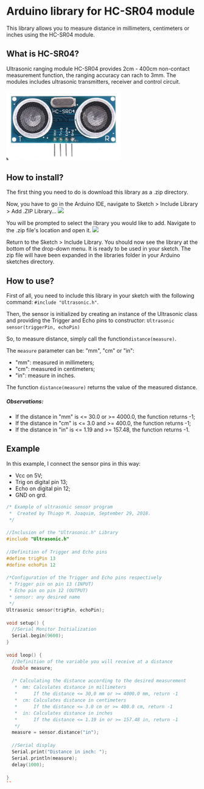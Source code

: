 # Arduino library for HC-SR04 module
This library allows you to measure distance in millimeters, centimeters or inches using the HC-SR04 module.

## What is HC-SR04?
Ultrasonic ranging module HC-SR04 provides 2cm - 400cm non-contact measurement function, the ranging accuracy can rach to 3mm.
The modules includes ultrasonic transmitters, receiver and control circuit.
<br/><br/>
<img src="hcsr04.png" width="300">

## How to install?
The first thing you need to do is download this library as a .zip directory.

Now, you have to go in the Arduino IDE, navigate to Sketch > Include Library > Add .ZIP Library...
<img src="https://www.arduino.cc/en/uploads/Guide/ImportLibraryFromZIPFile.png" width="500">

You will be prompted to select the library you would like to add. Navigate to the .zip file's location and open it.
<img src="https://www.arduino.cc/en/uploads/Guide/SelectLibraryZip.png" width="500">

Return to the Sketch > Include Library. You should now see the library at the bottom of the drop-down menu. It is ready to be used in your sketch. The zip file will have been expanded in the libraries folder in your Arduino sketches directory.

## How to use?
First of all, you need to include this library in your sketch with the following command: `#include "Ultrasonic.h"`.

Then, the sensor is initialized by creating an instance of the Ultrasonic class and providing the Trigger and Echo pins to constructor: `Ultrasonic sensor(triggerPin, echoPin)`

So, to measure distance, simply call the function`distance(measure)`.

The `measure` parameter can be: "mm", "cm" or "in":
* "mm": measured in millimeters;
* "cm": measured in centimeters;
* "in": measure in inches.

The function `distance(measure)` returns the value of the measured distance.
##### Observations:
* If the distance in "mm" is <= 30.0 or >= 4000.0, the function returns -1;
* If the distance in "cm" is <= 3.0 and >= 400.0, the function returns -1;
* If the distance in "in" is <= 1.19 and >= 157.48, the function returns -1.

## Example
In this example, I connect the sensor pins in this way:
* Vcc on 5V;
* Trig on digital pin 13;
* Echo on digital pin 12;
* GND on grd.

```c++
/* Example of ultrasonic sensor program
 *  Created by Thiago M. Joaquim, September 29, 2018.
 */

//Inclusion of the "Ultrasonic.h" Library
#include "Ultrasonic.h"

//Definition of Trigger and Echo pins 
#define trigPin 13
#define echoPin 12

/*Configuration of the Trigger and Echo pins respectively
 * Trigger pin on pin 13 (INPUT)
 * Echo pin on pin 12 (OUTPUT)
 * sensor: any desired name
 */
Ultrasonic sensor(trigPin, echoPin);

void setup() {
  //Serial Monitor Initialization
  Serial.begin(9600);
}

void loop() {
  //Definition of the variable you will receive at a distance
  double measure;

  /* Calculating the distance according to the desired measurement
   *  mm: Calculates distance in millimeters
   *      If the distance <= 30,0 mm or >= 4000.0 mm, return -1
   *  cm: Calculates distance in centimeters
   *      If the distance <= 3.0 cm or >= 400.0 cm, return -1
   *  in: Calculates distance in inches
   *      If the distance <= 1.19 in or >= 157.48 in, return -1
   */
  measure = sensor.distance("in");

  //Serial display
  Serial.print("Distance in inch: ");
  Serial.println(measure);
  delay(1000);

}
``
